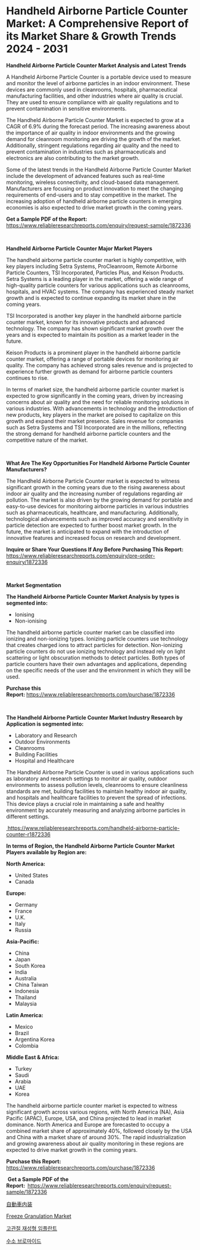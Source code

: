 <p><h1>Handheld Airborne Particle Counter Market: A Comprehensive Report of its Market Share & Growth Trends 2024 - 2031</h1></p><p><strong>Handheld Airborne Particle Counter Market Analysis and Latest Trends</strong></p>
<p><p>A Handheld Airborne Particle Counter is a portable device used to measure and monitor the level of airborne particles in an indoor environment. These devices are commonly used in cleanrooms, hospitals, pharmaceutical manufacturing facilities, and other industries where air quality is crucial. They are used to ensure compliance with air quality regulations and to prevent contamination in sensitive environments.</p><p>The Handheld Airborne Particle Counter Market is expected to grow at a CAGR of 6.9% during the forecast period. The increasing awareness about the importance of air quality in indoor environments and the growing demand for cleanroom monitoring are driving the growth of the market. Additionally, stringent regulations regarding air quality and the need to prevent contamination in industries such as pharmaceuticals and electronics are also contributing to the market growth.</p><p>Some of the latest trends in the Handheld Airborne Particle Counter Market include the development of advanced features such as real-time monitoring, wireless connectivity, and cloud-based data management. Manufacturers are focusing on product innovation to meet the changing requirements of end-users and to stay competitive in the market. The increasing adoption of handheld airborne particle counters in emerging economies is also expected to drive market growth in the coming years.</p></p>
<p><strong>Get a Sample PDF of the Report:&nbsp;</strong> <a href="https://www.reliableresearchreports.com/enquiry/request-sample/1872336">https://www.reliableresearchreports.com/enquiry/request-sample/1872336</a></p>
<p>&nbsp;</p>
<p><strong>Handheld Airborne Particle Counter Major Market Players</strong></p>
<p><p>The handheld airborne particle counter market is highly competitive, with key players including Setra Systems, ProCleanroom, Remote Airborne Particle Counters, TSI Incorporated, Particles Plus, and Keison Products. Setra Systems is a leading player in the market, offering a wide range of high-quality particle counters for various applications such as cleanrooms, hospitals, and HVAC systems. The company has experienced steady market growth and is expected to continue expanding its market share in the coming years.</p><p>TSI Incorporated is another key player in the handheld airborne particle counter market, known for its innovative products and advanced technology. The company has shown significant market growth over the years and is expected to maintain its position as a market leader in the future. </p><p>Keison Products is a prominent player in the handheld airborne particle counter market, offering a range of portable devices for monitoring air quality. The company has achieved strong sales revenue and is projected to experience further growth as demand for airborne particle counters continues to rise.</p><p>In terms of market size, the handheld airborne particle counter market is expected to grow significantly in the coming years, driven by increasing concerns about air quality and the need for reliable monitoring solutions in various industries. With advancements in technology and the introduction of new products, key players in the market are poised to capitalize on this growth and expand their market presence. Sales revenue for companies such as Setra Systems and TSI Incorporated are in the millions, reflecting the strong demand for handheld airborne particle counters and the competitive nature of the market.</p></p>
<p>&nbsp;</p>
<p><strong>What Are The Key Opportunities For Handheld Airborne Particle Counter Manufacturers?</strong></p>
<p><p>The Handheld Airborne Particle Counter market is expected to witness significant growth in the coming years due to the rising awareness about indoor air quality and the increasing number of regulations regarding air pollution. The market is also driven by the growing demand for portable and easy-to-use devices for monitoring airborne particles in various industries such as pharmaceuticals, healthcare, and manufacturing. Additionally, technological advancements such as improved accuracy and sensitivity in particle detection are expected to further boost market growth. In the future, the market is anticipated to expand with the introduction of innovative features and increased focus on research and development.</p></p>
<p><strong>Inquire or Share Your Questions If Any Before Purchasing This Report:</strong> <a href="https://www.reliableresearchreports.com/enquiry/pre-order-enquiry/1872336">https://www.reliableresearchreports.com/enquiry/pre-order-enquiry/1872336</a></p>
<p>&nbsp;</p>
<p><strong>Market Segmentation</strong></p>
<p><strong>The Handheld Airborne Particle Counter Market Analysis by types is segmented into:</strong></p>
<p><ul><li>Ionising</li><li>Non-ionising</li></ul></p>
<p><p>The handheld airborne particle counter market can be classified into ionizing and non-ionizing types. Ionizing particle counters use technology that creates charged ions to attract particles for detection. Non-ionizing particle counters do not use ionizing technology and instead rely on light scattering or light obscuration methods to detect particles. Both types of particle counters have their own advantages and applications, depending on the specific needs of the user and the environment in which they will be used.</p></p>
<p><strong>Purchase this Report:&nbsp;</strong><a href="https://www.reliableresearchreports.com/purchase/1872336">https://www.reliableresearchreports.com/purchase/1872336</a></p>
<p>&nbsp;</p>
<p><strong>The Handheld Airborne Particle Counter Market Industry Research by Application is segmented into:</strong></p>
<p><ul><li>Laboratory and Research</li><li>Outdoor Environments</li><li>Cleanrooms</li><li>Building Facilities</li><li>Hospital and Healthcare</li></ul></p>
<p><p>The Handheld Airborne Particle Counter is used in various applications such as laboratory and research settings to monitor air quality, outdoor environments to assess pollution levels, cleanrooms to ensure cleanliness standards are met, building facilities to maintain healthy indoor air quality, and hospitals and healthcare facilities to prevent the spread of infections. This device plays a crucial role in maintaining a safe and healthy environment by accurately measuring and analyzing airborne particles in different settings.</p></p>
<p><a href="https://www.reliableresearchreports.com/handheld-airborne-particle-counter-r1872336">&nbsp;https://www.reliableresearchreports.com/handheld-airborne-particle-counter-r1872336</a></p>
<p><strong>In terms of Region, the Handheld Airborne Particle Counter Market Players available by Region are:</strong></p>
<p>
    <p> <strong> North America: </strong>
        <ul>
            <li>United States</li>
            <li>Canada</li>
        </ul>
        </p> 
    <p> <strong> Europe: </strong>
        <ul>
            <li>Germany</li>
            <li>France</li>
            <li>U.K.</li>
            <li>Italy</li>
            <li>Russia</li>
        </ul>
        </p> 
    <p> <strong> Asia-Pacific: </strong>
        <ul>
            <li>China</li>
            <li>Japan</li>
            <li>South Korea</li>
            <li>India</li>
            <li>Australia</li>
            <li>China Taiwan</li>
            <li>Indonesia</li>
            <li>Thailand</li>
            <li>Malaysia</li>
        </ul>
        </p> 
    <p> <strong> Latin America: </strong>
        <ul>
            <li>Mexico</li>
            <li>Brazil</li>
            <li>Argentina Korea</li>
            <li>Colombia</li>
        </ul>
        </p> 
    <p> <strong> Middle East & Africa: </strong>
        <ul>
            <li>Turkey</li>
            <li>Saudi</li>
            <li>Arabia</li>
            <li>UAE</li>
            <li>Korea</li>
        </ul>
    </p>
    </p>
<p><p>The handheld airborne particle counter market is expected to witness significant growth across various regions, with North America (NA), Asia Pacific (APAC), Europe, USA, and China projected to lead in market dominance. North America and Europe are forecasted to occupy a combined market share of approximately 40%, followed closely by the USA and China with a market share of around 30%. The rapid industrialization and growing awareness about air quality monitoring in these regions are expected to drive market growth in the coming years.</p></p>
<p><strong>Purchase this Report: </strong><a href="https://www.reliableresearchreports.com/purchase/1872336">https://www.reliableresearchreports.com/purchase/1872336</a></p>
<p>&nbsp;<strong>Get a Sample PDF of the Report:&nbsp;&nbsp;</strong><a href="https://www.reliableresearchreports.com/enquiry/request-sample/1872336">https://www.reliableresearchreports.com/enquiry/request-sample/1872336</a></p>
<p><strong></strong></p>
<p><p><a href="https://github.com/oqxogxyvqe90775/Market-Research-Report-List-1/blob/main/626400322468.md">自動車内装</a></p><p><a href="https://github.com/RoccoManning/Market-Research-Report-List-4/blob/main/freeze-granulation-market.md">Freeze Granulation Market</a></p><p><a href="https://medium.com/@lilmama456456/%ED%9E%99-%EB%A6%AC%EC%8D%A8%ED%8E%98%EC%8B%B1-%EC%9E%84%ED%94%8C%EB%9E%80%ED%8A%B8-%EC%8B%9C%EC%9E%A5-%EC%9C%A0%ED%98%95-%EC%9D%91%EC%9A%A9-%EB%B0%8F-%EC%A7%80%EB%A6%AC%EC%97%90-%EB%8C%80%ED%95%9C-%ED%8F%AC%EA%B4%84%EC%A0%81-%EC%9D%B8%EC%A6%9D-eedaddaa025a">고관절 재성형 임플란트</a></p><p><a href="https://medium.com/@matthiasdkins856/%EC%88%98%EC%86%8C-%EB%B8%8C%EB%A1%9C%EB%A7%88%EC%9D%B4%EB%93%9C-%EC%8B%9C%EC%9E%A5-%EC%9C%A0%ED%98%95-%EC%9D%91%EC%9A%A9-%EB%B0%8F-%EC%A7%80%EB%A6%AC%EC%97%90-%EB%8C%80%ED%95%9C-%ED%8F%AC%EA%B4%84%EC%A0%81%EC%9D%B8-%ED%8F%89%EA%B0%80-1ac07d2943ab">수소 브로마이드</a></p></p>